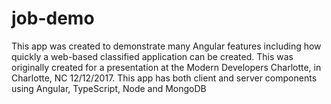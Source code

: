 # job-demo
This app was created to demonstrate many Angular features including how quickly a web-based classified application can be created. This was originally created for a presentation at the Modern Developers Charlotte, in Charlotte, NC 12/12/2017.  This app has both client and server components using Angular, TypeScript, Node and MongoDB
